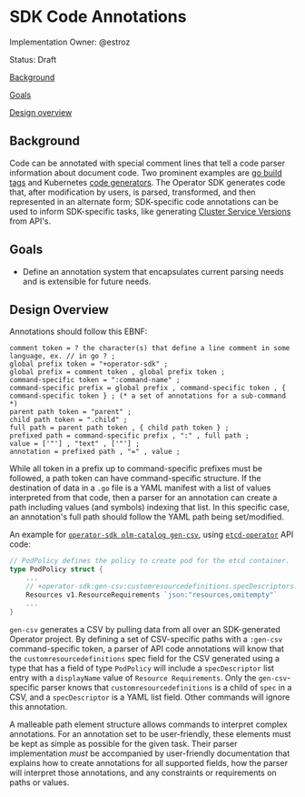 # SDK Code Annotations

Implementation Owner: @estroz

Status: Draft

[Background](#Background)

[Goals](#Goals)

[Design overview](#Design_overview)

## Background

Code can be annotated with special comment lines that tell a code parser information about document code. Two prominent examples are [go build tags][go_build_tags] and Kubernetes [code generators][k8s_code_gen]. The Operator SDK generates code that, after modification by users, is parsed, transformed, and then represented in an alternate form; SDK-specific code annotations can be used to inform SDK-specific tasks, like generating [Cluster Service Versions][olm_csv] from API's.

## Goals

- Define an annotation system that encapsulates current parsing needs and is extensible for future needs.

## Design Overview

Annotations should follow this EBNF:

```
comment token = ? the character(s) that define a line comment in some language, ex. // in go ? ;
global prefix token = "+operator-sdk" ;
global prefix = comment token , global prefix token ;
command-specific token = ":command-name" ;
command-specific prefix = global prefix , command-specific token , { command-specific token } ; (* a set of annotations for a sub-command *)
parent path token = "parent" ;
child path token = ".child" ;
full path = parent path token , { child path token } ;
prefixed path = command-specific prefix , ":" , full path ;
value = ['"'] , "text" , ['"'] ;
annotation = prefixed path , "=" , value ;
```

While all token in a prefix up to command-specific prefixes must be followed, a path token can have command-specific structure. If the destination of data in a `.go` file is a YAML manifest with a list of values interpreted from that code, then a parser for an annotation can create a path including values (and symbols) indexing that list. In this specific case, an annotation's full path should follow the YAML path being set/modified.

An example for [`operator-sdk olm-catalog gen-csv`][sdk_cli_ref_gen_csv], using [`etcd-operator`][etcd_operator_api] API code:

```Go
// PodPolicy defines the policy to create pod for the etcd container.
type PodPolicy struct {
	...
	// +operator-sdk:gen-csv:customresourcedefinitions.specDescriptors.displayName="Resource Requirements"
	Resources v1.ResourceRequirements `json:"resources,omitempty"`
	...
}
```

`gen-csv` generates a CSV by pulling data from all over an SDK-generated Operator project. By defining a set of CSV-specific paths with a `:gen-csv` command-specific token, a parser of API code annotations will know that the `customresourcedefinitions` spec field for the CSV generated using a type that has a field of type `PodPolicy` will include a `specDescriptor` list entry with a `displayName` value of `Resource Requirements`. Only the `gen-csv`-specific parser knows that `customresourcedefinitions` is a child of `spec` in a CSV, and a `specDescriptor` is a YAML list field. Other commands will ignore this annotation.

A malleable path element structure allows commands to interpret complex annotations. For an annotation set to be user-friendly, these elements must be kept as simple as possible for the given task. Their parser implementation *must* be accompanied by user-friendly documentation that explains how to create annotations for all supported fields, how the parser will interpret those annotations, and any constraints or requirements on paths or values.

[go_build_tags]:https://golang.org/pkg/go/build/#hdr-Build_Constraints
[k8s_code_gen]:https://blog.openshift.com/kubernetes-deep-dive-code-generation-customresources/
[olm_csv]:https://github.com/operator-framework/operator-lifecycle-manager/blob/master/Documentation/design/building-your-csv.md
[sdk_cli_ref_gen_csv]:https://github.com/operator-framework/operator-sdk/blob/master/doc/sdk-cli-reference.md#gen-csv
[etcd_operator_api]:https://github.com/coreos/etcd-operator/blob/387ece1ca4e9af764c9eb569ff995a21b10ba5ee/pkg/apis/etcd/v1beta2/cluster.go
